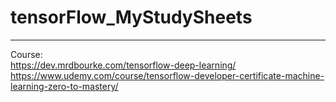 # tensorFlow_MyStudySheets
---
  
Course:  
https://dev.mrdbourke.com/tensorflow-deep-learning/  
https://www.udemy.com/course/tensorflow-developer-certificate-machine-learning-zero-to-mastery/
